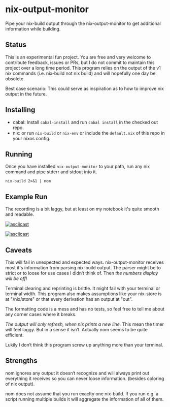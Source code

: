 nix-output-monitor
==================

Pipe your nix-build output through the nix-output-monitor to get additional information while building.

## Status

This is an experimental fun project. You are free and very welcome to contribute feedback, issues or PRs, but I do not commit to maintain this project over a long time period.
This program relies on the output of the v1 nix commands (i.e. nix-build not nix build) and will hopefully one day be obsolete.

Best case scenario: This could serve as inspiration as to how to improve nix output in the future.

## Installing

* cabal: Install `cabal-install` and run `cabal install` in the checked out repo.
* nix: or run `nix-build` or `nix-env` or include the `default.nix` of this repo in your nixos config.

## Running

Once you have installed `nix-output-monitor` to your path, run any nix command and pipe stderr and stdout into it.

```
nix-build 2>&1 | nom
```
## Example Run

The recording is a bit laggy, but at least on my notebook it's quite smooth and readable.

[![asciicast](https://asciinema.org/a/HKWeTpFS42muAaJapSvMiSEbn.svg)](https://asciinema.org/a/HKWeTpFS42muAaJapSvMiSEbn)

[![asciicast](https://asciinema.org/a/N3DVPbuRHDM0cKdIO580szKPe.svg)](https://asciinema.org/a/N3DVPbuRHDM0cKdIO580szKPe)

## Caveats

This will fail in unexpected and expected ways.
nix-output-monitor receives most it's information from parsing nix-build output. The parser might be to strict or to loose for use cases I didn‘t think of. Then *the numbers display will be off*!

Terminal clearing and reprinting is brittle. It might fail with your terminal or terminal width.
This program also makes assumptions like your nix-store is at "/nix/store" or that every derivation has an output at "out".

The formatting code is a mess and has no tests, so feel free to tell me about any corner cases where it breaks.

*The output will only refresh, when nix prints a new line.* This mean the timer will feel laggy. But in a sense it isn‘t. Actually nom seems to be quite efficient.

Lukily I don‘t think this program screw up anything more than your terminal.

## Strengths

nom ignores any output it doesn‘t recognize and will always print out everything it receives so you can never loose information. (besides coloring of nix output).

nom does not assume that you run exaclty one nix-build. If you run e.g. a script running multiple builds it will aggregate the information of all of them.
